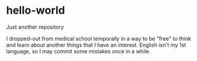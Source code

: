 # hello-world
Just another repository

I dropped-out from medical school temporally in a way to be "free" to think and learn about another things that I have an interest.
English isn't my 1st language, so I may commit some mistakes once in a while.
